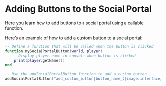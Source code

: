 # Adding Buttons to the Social Portal

Here you learn how to add buttons to a social portal using a callable function.

Here’s an example of how to add a custom button to a social portal:

```lua
-- Define a function that will be called when the button is clicked
function mySocialPortalButton(world, player)
   -- Display player name in console when button is clicked
    print(player:getName())
end

-- Use the addSocialPortalButton function to add a custom button
addSocialPortalButton("add_custom_button|button_name_2|image:interface/large/gui_social_c_settings.rttex;image_size:400,260;width:0.19;|\n", mySocialPortalButton)
```